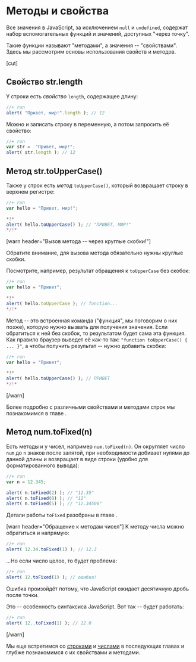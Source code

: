 # Методы и свойства

Все значения в JavaScript, за исключением `null` и `undefined`, содержат набор вспомогательных функций и значений, доступных "через точку".

Такие функции называют "методами", а значения -- "свойствами". Здесь мы рассмотрим основы использования свойств и методов.

[cut]

## Свойство str.length

У строки есть *свойство* `length`, содержащее длину:

```js
//+ run
alert( "Привет, мир!".length ); // 12
```

Можно и записать строку в переменную, а потом запросить её свойство:

```js
//+ run
var str =  "Привет, мир!";
alert( str.length ); // 12
```

## Метод str.toUpperCase()

Также у строк есть *метод* `toUpperCase()`, который возвращает строку в верхнем регистре:

```js
//+ run
var hello = "Привет, мир!";

*!*
alert( hello.toUpperCase() ); // "ПРИВЕТ, МИР!"
*/!*
```

[warn header="Вызов метода -- через круглые скобки!"]

Обратите внимание, для вызова метода обязательно нужны круглые скобки.

Посмотрите, например, результат обращения к `toUpperCase` без скобок:

```js
//+ run
var hello = "Привет";

*!*
alert( hello.toUpperCase ); // function...
*/!*
```

Метод -- это встроенная команда ("функция", мы поговорим о них позже), которую нужно вызвать для получения значения. Если обратиться к ней без скобок, то результатом будет сама эта функция. Как правило браузер выведет её как-то так: `"function toUpperCase() { ... }"`, а чтобы получить результат -- нужно добавить скобки:

```js
//+ run
var hello = "Привет";

*!*
alert( hello.toUpperCase() ); // ПРИВЕТ
*/!*
```

[/warn]

Более подробно с различными свойствами и методами строк мы познакомимся в главе [](/string).

## Метод num.toFixed(n)

Есть методы и у чисел, например `num.toFixed(n)`. Он округляет число `num` до `n` знаков после запятой, при необходимости добивает нулями до данной длины и возвращает в виде строки (удобно для форматированного вывода):

```js
//+ run
var n = 12.345;

alert( n.toFixed(2) ); // "12.35"
alert( n.toFixed(0) ); // "12"
alert( n.toFixed(5) ); // "12.34500"
```

Детали работы `toFixed` разобраны в главе [](/number).

[warn header="Обращение к методам чисел"]
К методу числа можно обратиться и напрямую:

```js
//+ run
alert( 12.34.toFixed(1) ); // 12.3
```

...Но если число целое, то будет проблема:

```js
//+ run
alert( 12.toFixed(1) ); // ошибка!
```

Ошибка произойдёт потому, что JavaScript ожидает десятичную дробь после точки.

Это -- особенность синтаксиса JavaScript. Вот так -- будет работать:

```js
//+ run
alert( 12..toFixed(1) ); // 12.0
```

[/warn]



Мы еще встретимся со [строками](/string) и [числами](/number) в последующих главах и глубже познакомимся с их свойствами и методами.